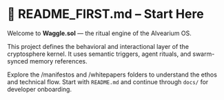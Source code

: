 # 🐝 README_FIRST.md – Start Here

Welcome to **Waggle.sol** — the ritual engine of the Alvearium OS.

This project defines the behavioral and interactional layer of the cryptosphere kernel. It uses semantic triggers, agent rituals, and swarm-synced memory references.

Explore the /manifestos and /whitepapers folders to understand the ethos and technical flow. Start with `README.md` and continue through `docs/` for developer onboarding.
